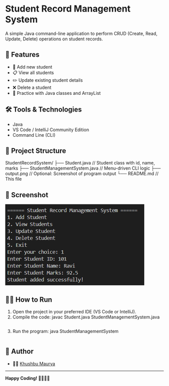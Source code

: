 # Student Record Management System

A simple Java command-line application to perform CRUD (Create, Read, Update, Delete) operations on student records.

## 🚀 Features

- 📌 Add new student
- 📋 View all students
- ✏️ Update existing student details
- ❌ Delete a student
- 🧠 Practice with Java classes and ArrayList

## 🛠️ Tools & Technologies

- Java
- VS Code / IntelliJ Community Edition
- Command Line (CLI)

## 📂 Project Structure

StudentRecordSystem/
├── Student.java // Student class with id, name, marks
├── StudentManagementSystem.java // Menu-driven CLI logic
├── output.png // Optional: Screenshot of program output
└── README.md // This file

## 📸 Screenshot

![Program Output](output.png)

## 🧑‍💻 How to Run

1. Open the project in your preferred IDE (VS Code or IntelliJ).
2. Compile the code:
    javac Student.java StudentManagementSystem.java
    ```
3. Run the program:
    java StudentManagementSystem
    ```

## 📝 Author

- 👩‍💻 [Khushbu Maurya](https://github.com/khushbumaurya26)

---

**Happy Coding! 👩‍💻👨‍💻**
